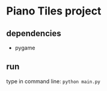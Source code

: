 # Piano Tiles project

## dependencies
 - pygame

## run
type in command line: <code>python main.py</code>